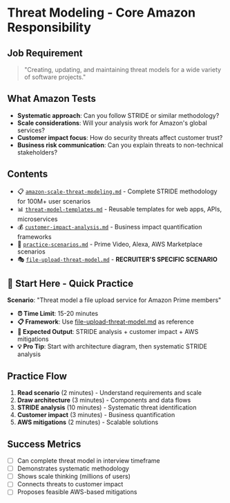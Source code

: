# Threat Modeling - Core Amazon Responsibility

## Job Requirement
> "Creating, updating, and maintaining threat models for a wide variety of software projects."

## What Amazon Tests
- **Systematic approach**: Can you follow STRIDE or similar methodology?
- **Scale considerations**: Will your analysis work for Amazon's global services?
- **Customer impact focus**: How do security threats affect customer trust?
- **Business risk communication**: Can you explain threats to non-technical stakeholders?

## Contents
- 📋 [`amazon-scale-threat-modeling.md`](./amazon-scale-threat-modeling.md) - Complete STRIDE methodology for 100M+ user scenarios
- 📊 [`threat-model-templates.md`](./threat-model-templates.md) - Reusable templates for web apps, APIs, microservices
- 💰 [`customer-impact-analysis.md`](./customer-impact-analysis.md) - Business impact quantification frameworks
- 🎯 [`practice-scenarios.md`](./practice-scenarios.md) - Prime Video, Alexa, AWS Marketplace scenarios
- 🎭 [`file-upload-threat-model.md`](./file-upload-threat-model.md) - **RECRUITER'S SPECIFIC SCENARIO**

## 🚀 Start Here - Quick Practice
**Scenario**: "Threat model a file upload service for Amazon Prime members"
- **⏰ Time Limit**: 15-20 minutes  
- **📋 Framework**: Use [file-upload-threat-model.md](./file-upload-threat-model.md) as reference
- **🎯 Expected Output**: STRIDE analysis + customer impact + AWS mitigations
- **💡 Pro Tip**: Start with architecture diagram, then systematic STRIDE analysis

## Practice Flow
1. **Read scenario** (2 minutes) - Understand requirements and scale
2. **Draw architecture** (3 minutes) - Components and data flows  
3. **STRIDE analysis** (10 minutes) - Systematic threat identification
4. **Customer impact** (3 minutes) - Business quantification
5. **AWS mitigations** (2 minutes) - Scalable solutions

## Success Metrics
- [ ] Can complete threat model in interview timeframe
- [ ] Demonstrates systematic methodology
- [ ] Shows scale thinking (millions of users)
- [ ] Connects threats to customer impact
- [ ] Proposes feasible AWS-based mitigations